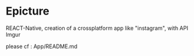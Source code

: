 # Epicture
REACT-Native, creation of a crossplatform app like "instagram", with API Imgur

please cf : App/README.md
